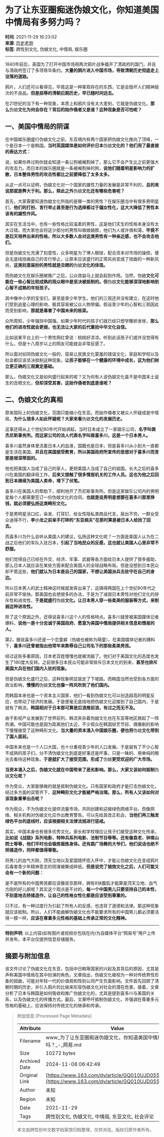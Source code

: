 # 为了让东亚圈痴迷伪娘文化，你知道美国中情局有多努力吗？

**时间**: 2021-11-29 16:23:02  
**来源**: [历史老炮](https://www.163.com/dy/media/T1626329404860.html)  
**标签**: 跨性别文化, 伪娘文化, 中情局, 娱乐圈  

---

1840年前后，英国为了打开中国市场用两次鸦片战争撬开了清政府的国门，并且与清政府签订了多项辱华条约。**大量的鸦片进入中国市场，导致清朝历史彻底走上没落的道路。**

鸦片，人们还可以看得见，毕竟这是一种客观存在的东西，它是会毁坏人们精神层次的不良品。**但是屈辱的清朝后期历史，早已随时间远去。**

在21世纪的当下有一种现象，本质上和鸦片没有太大差别，它就是伪娘文化。**那么**伪娘**文化为何会存在？背后的始作俑者又是谁？这种现象是否可怕呢？**

## 一、美国中情局的阴谋

在中国娱乐圈盛行伪娘文化之前，东亚境内有两个国家把伪娘文化推向了顶峰，一个是日本一个是韩国。**当时英国媒体是如何评价日本**伪娘**文化的？他们用了最直接的表达方式：**

说，如果你养过狗你就会知道一条公狗被阉割掉了，那么它不会产生比之前更强大的攻击力。而日本的娱乐圈就是一条被阉割掉的狗，**说他们随着明星影响力的扩散，日本整体男性的攻击性都比之前要降低了太多太多。**

从这一点可以证明，伪娘文化对一个国家的雄性力量的发展是非常不利的，**总的来说那就是弊大于利。那么，除此之外**伪娘**文化还有哪些危害呢？**

首先，大家需要知道伪娘文化所指的是哪一类的男性？在娱乐圈当中有很多男明星们，**他们的打扮、言行举止甚至是行为选择都过于偏女性化，这大大降低了男性本该有的雄性作风。**

其实在生活当中，也有一些性格比较温柔的男性，这是他们天生的性格本身没有太大过错。而大家也会将这少部分的男性叫做娘娘腔，他们为人或许很和蔼，**毕竟不是后天培养出来的性格，所以大多数人会对这类男性有一种亲近感，也不会攻击他们。**

但是伪娘文化充满了刻意性，众多明星为了博人眼球，配合资本对市场的操控，便会无底线扭曲自己的言行举止，让原本应该盛行的正常风尚变成了扭曲的一种新风尚，**这类刻意装扮的男性就是丑陋的**伪娘**文化的体现。**

而伪娘文化在娱乐圈被推广之后，公众效益马上就会起到作用。当然，伪娘**文化可能在一些心智比较成熟的观众眼中是坚决被抵制的。但**伪娘**文化能够深深地影响到心智不成熟的年轻孩子。**

其中像中小学的宝宝们，甚至是青少年学生。他们的三观还并没有建立，在这时他们受到追星心理的影响，极其容易被公众人物带偏。假设青少年的心智和三观因此而受到影响，**那就是毒害了中国未来的栋梁。**

众所周知，少年强则中国强。如果少年时代的孩子们就已经只想学撒娇发嗲，**那么他们的进攻性就会更弱，也无法让大家的后代重拾中华文化自信。**

比如说某平台上的一个男性网红曾说：桃桃好凉凉。听到此话孩子们或许没觉得有什么，但是十八周岁以上的网友可能就会非常反感了。

所以面对如同伪娘文化一般的、容易让民族文化蒙羞的错误文化，家庭和学校以及社会都应该坚决抵制这种现象。**让孩子能够在一个健康的环境中成长，这为他们树立更正确的三观奠定基础。**

那么，伪娘文化又是如何盛行起来的呢？又为何有人说伪娘文化虽不是中国本土诞生的丑陋文化，**但却深受其害，这始作俑者到底是谁呢？**

## 二、伪娘文化的真相

原来国际上的伪娘文化，范围只能缩小在东亚。而始作俑者又被众人怀疑成是中情局，**为什么很多人如此怀疑呢？大家来看**伪娘**文化的发展历史。**

这事还得从上个世纪80年代开始讲起，当时日本成立了一家娱乐公司，**名字叫做杰尼斯事务所。而这家公司的法人代表名字叫做喜多川，这是一个日本男人。**

喜多川虽然身体里流着日本人的血液，国籍也是日本，但是喜多川从小到大一直都是生活在美国，**并且在美国接受教育，所以美国政府所宣传的思想对于喜多川而言那是根深蒂固的。**

他也把美国人当成了自己的家人，更把美国人当成了自己的祖国。长大之后的喜多川在美国的翻译局工作，**后来又接触了很多情报机关的工作人员。这也为他之后回到日本继续为美国人卖命，埋下了伏笔。**

喜多川在美国人的帮助下，顺利地开了杰尼斯事务所。但是这家娱乐公司内的男明星每个人都需要签订一份伪娘文化的合同，**也就是说男明星想要在喜多川那里挣钱，就必须要弘扬这类畸形文化。**

于是男明星涂口红，染发、打耳钉、给女性隐私类商品代言，层出不穷。一群女受众迷得不行，**李小龙之前亲手打碎的“东亚病夫”在那时算是被日本人给捡了回去。**

而喜多川为什么会听从美国人的建议，弘扬这种文化呢？一方面是美国人认为在二战之后他们的军队入驻日本，**引起了当地民众的反感，这也就让美国人心里非常不舒服。**

他们觉得自己已经在外交、经济、军事、武器等各方面给日本人提供了很多援助，那么日本人就应该在某些方面来配合美国人的全球战略布局。但是没想到日本民众却不管这些，**他们就认为日本是自己的国家，不想让美国派兵去驻守在自己的身边。**

所以日本男人的武士精神这时候就发挥出来了，这搞得两国在上个世纪80年代之前非常不愉快。那美国也会想很多的办法，于是为了减弱日本男性对他们文化的排斥性和进攻性，**于是就盛行**伪娘**文化。让日本男人穿一些柔美的服装等方式，来削弱这种进攻性。**

除了这个原因之外，还得说喜多川这个人的性格特点。喜多川就曾被美国媒体记者爆料，**说他一是十分忠诚于美国政府、愿意为美国中情局提供相关信息和情报的人。**

第2，据说喜多川还是一个恋童癖（伪娘也被称为萌童）。在美国媒体记者的爆料下，**喜多川还曾被指出他常年来欺辱自己公司名下的那些柔美男孩。**

经过这些多重原因，日本老百姓慢慢也就被洗脑了。他们对于美国文化的态度也发生了180度大反转。之前很多日本民众可能非常排斥日本文化的到来，**甚至也排斥美国大兵在他们国内入驻的现象。**

但是伪娘文化盛行之后，这种现象明显就走了下坡路。而韩国当然也受到各方面的政治影响，**慢慢的**伪娘**文化也像一阵风吹到了他们国内。**

而韩国本来也是一个资本主义国家，他们一看到伪娘文化可以创造超高的明星反应，也带动了经济的发展。于是便毫无底线地把伪娘文化迎接到了自己国内，于是就有了韩流。**韩国相对于日本那可算是后浪推前浪，有过之而无不及。**

由于影视产业发展到了世界前列，韩流夹杂着伪娘文化也在东亚等地区掀起了一阵热潮。中国可能也是因为距离他们太近，不少观众在韩国综艺节目、偶像剧的影响下慢慢接受了这种畸形文化。**当大量的资本涌入中国娱乐圈，****便****也将**伪娘**文化带到了国人面前。**

中国本来也是一个人口大国，也十分重视青少年的人口发展。于是就有了不少心智不成熟的孩子们，分不清伪娘文化到底是好事还是坏事，只是一昧的、用单纯的眼光去看待这种现象。**于是就扩大了接受范围，形成了**伪娘**更受欢迎的广大市场。**

**当资本涌入之后，**伪娘**文化就在中国带来了恶劣影响。那么，大家又该如何抵制**伪娘**文化呢？**

作为受众，大家能够做的就是抵制伪娘文化。只有国家和政府才能打击伪娘文化，经过多方面的双管齐下，**这种畸形文化才能被严格治理。那么，所有人又该如何对该现象重拳出击呢？**

作为观众，不为伪娘文化提供流量市场，共同创建和迎接绿色网络平台。而像网络、相关机构对伪娘文化应作出教育警告。可以先给其改正机会，**当他们再三触发绿色平台的底线时，应该根据相关法律法规进行惩戒。**

其实，中国本身也有很多优秀文化。家长和学校理应让孩子们接受这种文化传承，**比如说《战狼》系列电影、特种兵系列电影、法制节目等等。还有像袁老、钟南山院士等等，他们平时也会锻炼锻炼身体。还有跳广场舞的大爷们，他们说话也绝不矫揉造作，同样都值得尊敬。**

将男儿的血气方刚，顶天立地以及爱国情怀揽入怀中，才能让伪娘文化在变成鸦片后毒害青少年精神意志的阴谋被撕成碎纸。**但是说完了娘炮文化之后，人们可能又会有一个新的问题：**

是不是所有的中国男孩都应该像吴京那样，拥有8块腹肌才能算是顶天立地、血气方刚的好儿郎呢？其实这个观点是不对的，**每一个中国男儿只要坚持自己的本性，不刻意地去矫揉造作，让自己的性格女性化都是应该受到尊重的。**

只不过，有一种过度行为引起了所有人的反感，也违背了道德和法律。那这种现象就应该抵制。所以，人们不能曲解伪娘文化也不能要求所有的中国男儿都必须要活得一模一样，**应该在尊重多元性格的基础上传承正常的文化精神。**

---

**特别声明**: 以上内容(如有图片或视频亦包括在内)为自媒体平台“网易号”用户上传并发布，本平台仅提供信息存储服务。

## 摘要与附加信息

<!-- tcd_abstract -->
该文件讨论了伪娘文化在东亚，包括中日韩等国家的兴起及其背后的原因，尤其是声称美国中情局在其中扮演的角色。文章指出，伪娘文化被视为一种对传统男性形象的扭曲，可能对年轻一代的价值观和性别认同产生负面影响。文件首先回顾了清朝时期的历史，并引入鸦片的比喻来形容伪娘文化对社会的潜在危害。接着，文章分析了日本与韩国是如何吸收和推广伪娘文化的，尤其是提到喜多川与美国的关系，以及伪娘文化的传播方式。最后，文章呼吁抵制伪娘文化，并强调在尊重多元性格的基础上，应该保持对传统文化的继承和传承。
<!-- tcd_abstract_end -->

> 附加信息 [Processed Page Metadata]
>
> | Attribute       | Value                                  |
> |-----------------|----------------------------------------|
> | Filename        | www_为了让东亚圈痴迷伪娘文化，你知道美国中情局有多努力吗？_-_网易.md                             |
> | Size            | 10272 bytes                           |
> | Archived Date   | 2024-11-08 06:42:49                             |
> | Original Link   | [https://www.163.com/dy/article/GQ010UJD0552D74B.html](https://www.163.com/dy/article/GQ010UJD0552D74B.html)                       |
> | Author          | 未知                               |
> | Region          | 未知                               |
> | Date            | 2021-11-29                                 |
> | Tags            | 跨性别文化, 伪娘文化, 中情局, 东亚文化, 社会评论                                 |
>
> 本文由跨性别中文数字档案馆归档整理，仅供浏览。版权归原作者所有。
>